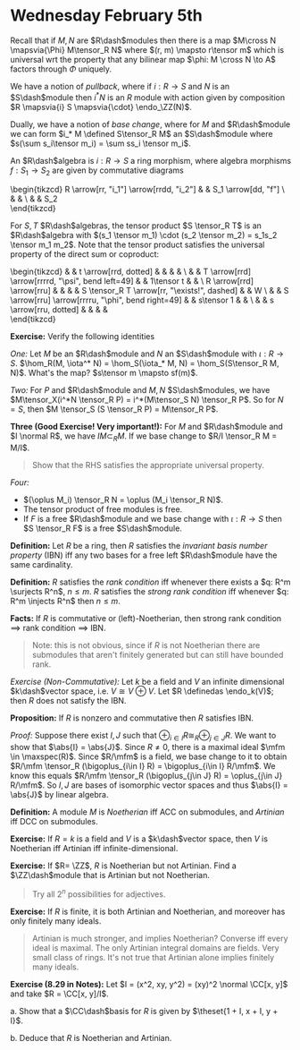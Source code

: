 # Wednesday February 5th

Recall that if $M, N$ are $R\dash$modules then there is a map $M\cross N \mapsvia{\Phi} M\tensor_R N$ where $(r, m) \mapsto r\tensor m$ which is universal wrt the property that any bilinear map $\phi: M \cross N \to A$ factors through $\Phi$ uniquely.

We have a notion of *pullback*, where if $i:R \to S$ and $N$ is an $S\dash$module then $i^*N$ is an $R$ module with action given by composition $R \mapsvia{i} S \mapsvia{\cdot} \endo_\ZZ(N)$.

Dually, we have a notion of *base change*, where for $M$ and $R\dash$module we can form $i_* M \defined S\tensor_R M$ an $S\dash$module where $s(\sum s_i\tensor m_i) = \sum ss_i \tensor m_i$.

An $R\dash$algebra is $i:R\to S$ a ring morphism, where algebra morphisms $f: S_1 \to S_2$ are given by commutative diagrams

\begin{tikzcd}
R \arrow[rr, "i_1"] \arrow[rrdd, "i_2"] &  & S_1 \arrow[dd, "f"] \\
                                        &  &                     \\
                                        &  & S_2                
\end{tikzcd}

For $S, T$ $R\dash$algebras, the tensor product $S \tensor_R T$ is an $R\dash$algebra with $(s_1 \tensor m_1) \cdot (s_2 \tensor m_2) = s_1s_2 \tensor m_1 m_2$.
Note that the tensor product satisfies the universal property of the direct sum or coproduct:

\begin{tikzcd}
                          &  & t \arrow[rrd, dotted]                              &  &                                              &  &   \\
                          &  & T \arrow[rrd] \arrow[rrrrd, "\psi", bend left=49]  &  & 1\tensor t                                   &  &   \\
R \arrow[rrd] \arrow[rru] &  &                                                    &  & S \tensor_R T \arrow[rr, "\exists!", dashed] &  & W \\
                          &  & S \arrow[rru] \arrow[rrrru, "\phi", bend right=49] &  & s\tensor 1                                   &  &   \\
                          &  & s \arrow[rru, dotted]                              &  &                                              &  &  
\end{tikzcd}


**Exercise:**
Verify the following identities

*One:*
Let $M$ be an $R\dash$module and $N$ an $S\dash$module with $\iota: R\to S$.
$\hom_R(M, \iota^* N) = \hom_S(\iota_* M, N) = \hom_S(S\tensor_R M, N)$.
What's the map? $s\tensor m \mapsto sf(m)$.

*Two:*
For $P$ and $R\dash$module and $M, N$ $S\dash$modules, we have $M\tensor_X(i^*N \tensor_R P) = i^*(M\tensor_S N) \tensor_R P$.
So for $N = S$, then $M \tensor_S (S \tensor_R P) = M\tensor_R P$.

**Three (Good Exercise! Very important!):**
For $M$ and $R\dash$module and $I \normal R$, we have $IM \subset_R M$.
If we base change to $R/I \tensor_R M = M/I$.

> Show that the RHS satisfies the appropriate universal property.

*Four:*

- $(\oplus M_i) \tensor_R N = \oplus (M_i \tensor_R N)$.
- The tensor product of free modules is free.
- If $F$ is a free $R\dash$module and we base change with $\iota: R\to S$ then $S \tensor_R F$ is a free $S\dash$module.


**Definition:**
Let $R$ be a ring, then $R$ satisfies the *invariant basis number property* (IBN) iff any two bases for a free left $R\dash$module have the same cardinality.

**Definition:**
$R$ satisfies the *rank condition* iff whenever there exists a $q: R^m \surjects R^n$, $n\leq m$.
$R$ satisfies the *strong rank condition* iff whenever $q: R^m \injects R^n$ then $n\leq m$.

**Facts:**
If $R$ is commutative or (left)-Noetherian, then strong rank condition $\implies$ rank condition $\implies$ IBN.

> Note: this is not obvious, since if $R$ is not Noetherian there are submodules that aren't finitely generated but can still have bounded rank.

*Exercise (Non-Commutative):*
Let $k$ be a field and $V$ an infinite dimensional $k\dash$vector space, i.e. $V \cong V \oplus V$.
Let $R \definedas \endo_k(V)$; then $R$ does not satisfy the IBN.

**Proposition:**
If $R$ is nonzero and commutative then $R$ satisfies IBN.

*Proof:*
Suppose there exist $I, J$ such that  $\oplus_{i\in I} R \cong_R \oplus_{j\in J} R$.
We want to show that $\abs{I} = \abs{J}$.
Since $R\neq 0$, there is a maximal ideal $\mfm \in \maxspec(R)$.
Since $R/\mfm$ is a field, we base change to it to obtain $R/\mfm \tensor_R (\bigoplus_{i\in I} R) = \bigoplus_{i\in I} R/\mfm$.
We know this equals $R/\mfm \tensor_R (\bigoplus_{j\in J} R) = \oplus_{j\in J} R/\mfm$.
So $I, J$ are bases of isomorphic vector spaces and thus $\abs{I} = \abs{J}$ by linear algebra.

**Definition:**
A module $M$ is *Noetherian* iff ACC on submodules, and *Artinian* iff DCC on submodules.

**Exercise:**
If $R = k$ is a field and $V$ is a $k\dash$vector space, then $V$ is Noetherian iff Artinian iff infinite-dimensional.

**Exercise:**
If $R= \ZZ$, $R$ is Noetherian but not Artinian.
Find a $\ZZ\dash$module that is Artinian but not Noetherian.

> Try all $2^n$ possibilities for adjectives.

**Exercise:**
If $R$ is finite, it is both Artinian and Noetherian, and moreover has only finitely many ideals.

> Artinian is much stronger, and implies Noetherian? 
> Converse iff every ideal is maximal.
> The only Artinian integral domains are fields. Very small class of rings.
> It's not true that Artinian alone implies finitely many ideals.

**Exercise (8.29 in Notes):**
Let $I = (x^2, xy, y^2) = (xy)^2 \normal \CC[x, y]$ and take $R = \CC[x, y]/I$.

a. Show that a $\CC\dash$basis for $R$ is given by $\theset{1 + I, x + I, y + I}$.

b. Deduce that $R$ is Noetherian and Artinian.

